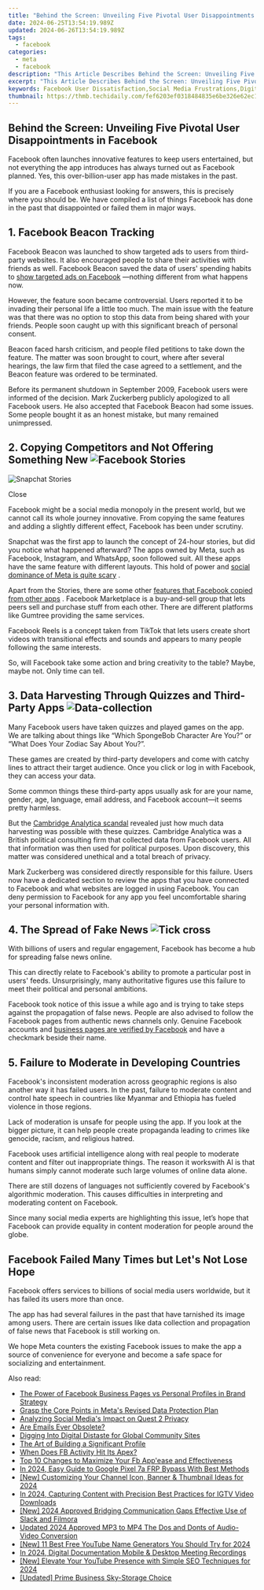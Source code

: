 ```yaml
---
title: "Behind the Screen: Unveiling Five Pivotal User Disappointments in Facebook"
date: 2024-06-25T13:54:19.989Z
updated: 2024-06-26T13:54:19.989Z
tags:
  - facebook
categories:
  - meta
  - facebook
description: "This Article Describes Behind the Screen: Unveiling Five Pivotal User Disappointments in Facebook"
excerpt: "This Article Describes Behind the Screen: Unveiling Five Pivotal User Disappointments in Facebook"
keywords: Facebook User Dissatisfaction,Social Media Frustrations,Digital Platform Issues,Online Interaction Challenges,UX Design Failures,Interface Disappointment Cases,Social App Letdowns
thumbnail: https://thmb.techidaily.com/fef6203ef0318484835e6be326e62ec1be7635f93248db2ddf9a669b098df892.jpg
---
```


## Behind the Screen: Unveiling Five Pivotal User Disappointments in Facebook

 Facebook often launches innovative features to keep users entertained, but not everything the app introduces has always turned out as Facebook planned. Yes, this over-billion-user app has made mistakes in the past.

 If you are a Facebook enthusiast looking for answers, this is precisely where you should be. We have compiled a list of things Facebook has done in the past that disappointed or failed them in major ways.

## 1\. Facebook Beacon Tracking

 Facebook Beacon was launched to show targeted ads to users from third-party websites. It also encouraged people to share their activities with friends as well. Facebook Beacon saved the data of users' spending habits to [show targeted ads on Facebook](http://www.makeuseof.com/why-are-you-seeing-certain-ads-on-facebook/) —nothing different from what happens now.

 However, the feature soon became controversial. Users reported it to be invading their personal life a little too much. The main issue with the feature was that there was no option to stop this data from being shared with your friends. People soon caught up with this significant breach of personal consent.

 Beacon faced harsh criticism, and people filed petitions to take down the feature. The matter was soon brought to court, where after several hearings, the law firm that filed the case agreed to a settlement, and the Beacon feature was ordered to be terminated.

 Before its permanent shutdown in September 2009, Facebook users were informed of the decision. Mark Zuckerberg publicly apologized to all Facebook users. He also accepted that Facebook Beacon had some issues. Some people bought it as an honest mistake, but many remained unimpressed.

## 2\. Copying Competitors and Not Offering Something New ![Facebook Stories](https://static1.makeuseofimages.com/wordpress/wp-content/uploads/2022/11/facebook-stories.jpg)

![Snapchat Stories](https://static1.makeuseofimages.com/wordpress/wp-content/uploads/2022/11/snapchat-stories.JPG)

Close

 Facebook might be a social media monopoly in the present world, but we cannot call its whole journey innovative. From copying the same features and adding a slightly different effect, Facebook has been under scrutiny.

 Snapchat was the first app to launch the concept of 24-hour stories, but did you notice what happened afterward? The apps owned by Meta, such as Facebook, Instagram, and WhatsApp, soon followed suit. All these apps have the same feature with different layouts. This hold of power and [social dominance of Meta is quite scary](https://www.makeuseof.com/why-you-should-be-concerned-about-meta/) .

 Apart from the Stories, there are some other [features that Facebook copied from other apps](https://www.makeuseof.com/best-facebook-features-other-apps-launched-first/) . Facebook Marketplace is a buy-and-sell group that lets peers sell and purchase stuff from each other. There are different platforms like Gumtree providing the same services.

 Facebook Reels is a concept taken from TikTok that lets users create short videos with transitional effects and sounds and appears to many people following the same interests.

 So, will Facebook take some action and bring creativity to the table? Maybe, maybe not. Only time can tell.

## 3\. Data Harvesting Through Quizzes and Third-Party Apps ![Data-collection](https://static1.makeuseofimages.com/wordpress/wp-content/uploads/2022/11/data-collection.jpg)

 Many Facebook users have taken quizzes and played games on the app. We are talking about things like “Which SpongeBob Character Are You?” or “What Does Your Zodiac Say About You?”.

 These games are created by third-party developers and come with catchy lines to attract their target audience. Once you click or log in with Facebook, they can access your data.

 Some common things these third-party apps usually ask for are your name, gender, age, language, email address, and Facebook account—it seems pretty harmless.

 But the [Cambridge Analytica scandal](https://www.makeuseof.com/tag/facebook-cambridge-analytica-scandal/) revealed just how much data harvesting was possible with these quizzes. Cambridge Analytica was a British political consulting firm that collected data from Facebook users. All that information was then used for political purposes. Upon discovery, this matter was considered unethical and a total breach of privacy.

 Mark Zuckerberg was considered directly responsible for this failure. Users now have a dedicated section to review the apps that you have connected to Facebook and what websites are logged in using Facebook. You can deny permission to Facebook for any app you feel uncomfortable sharing your personal information with.

## 4\. The Spread of Fake News ![Tick cross](https://static1.makeuseofimages.com/wordpress/wp-content/uploads/2022/11/tick-cross.jpg)

 With billions of users and regular engagement, Facebook has become a hub for spreading false news online.

 This can directly relate to Facebook's ability to promote a particular post in users' feeds. Unsurprisingly, many authoritative figures use this failure to meet their political and personal ambitions.

 Facebook took notice of this issue a while ago and is trying to take steps against the propagation of false news. People are also advised to follow the Facebook pages from authentic news channels only. Genuine Facebook accounts and [business pages are verified by Facebook](https://www.makeuseof.com/verify-facebook-business-page/) and have a checkmark beside their name.

## 5\. Failure to Moderate in Developing Countries

 Facebook's inconsistent moderation across geographic regions is also another way it has failed users. In the past, failure to moderate content and control hate speech in countries like Myanmar and Ethiopia has fueled violence in those regions.

 Lack of moderation is unsafe for people using the app. If you look at the bigger picture, it can help people create propaganda leading to crimes like genocide, racism, and religious hatred.

 Facebook uses artificial intelligence along with real people to moderate content and filter out inappropriate things. The reason it workswith AI is that humans simply cannot moderate such large volumes of online data alone.

 There are still dozens of languages not sufficiently covered by Facebook's algorithmic moderation. This causes difficulties in interpreting and moderating content on Facebook.

 Since many social media experts are highlighting this issue, let’s hope that Facebook can provide equality in content moderation for people around the globe.

## Facebook Failed Many Times but Let's Not Lose Hope

 Facebook offers services to billions of social media users worldwide, but it has failed its users more than once.

 The app has had several failures in the past that have tarnished its image among users. There are certain issues like data collection and propagation of false news that Facebook is still working on.

 We hope Meta counters the existing Facebook issues to make the app a source of convenience for everyone and become a safe space for socializing and entertainment.


<ins class="adsbygoogle"
     style="display:block"
     data-ad-format="autorelaxed"
     data-ad-client="ca-pub-7571918770474297"
     data-ad-slot="1223367746"></ins>



<ins class="adsbygoogle"
     style="display:block"
     data-ad-client="ca-pub-7571918770474297"
     data-ad-slot="8358498916"
     data-ad-format="auto"
     data-full-width-responsive="true"></ins>

<span class="atpl-alsoreadstyle">Also read:</span>
<div><ul>
<li><a href="https://facebook.techidaily.com/the-power-of-facebook-business-pages-vs-personal-profiles-in-brand-strategy/"><u>The Power of Facebook Business Pages vs Personal Profiles in Brand Strategy</u></a></li>
<li><a href="https://facebook.techidaily.com/grasp-the-core-points-in-metas-revised-data-protection-plan/"><u>Grasp the Core Points in Meta's Revised Data Protection Plan</u></a></li>
<li><a href="https://facebook.techidaily.com/analyzing-social-medias-impact-on-quest-2-privacy/"><u>Analyzing Social Media's Impact on Quest 2 Privacy</u></a></li>
<li><a href="https://facebook.techidaily.com/are-emails-ever-obsolete/"><u>Are Emails Ever Obsolete?</u></a></li>
<li><a href="https://facebook.techidaily.com/digging-into-digital-distaste-for-global-community-sites/"><u>Digging Into Digital Distaste for Global Community Sites</u></a></li>
<li><a href="https://facebook.techidaily.com/the-art-of-building-a-significant-profile/"><u>The Art of Building a Significant Profile</u></a></li>
<li><a href="https://facebook.techidaily.com/when-does-fb-activity-hit-its-apex/"><u>When Does FB Activity Hit Its Apex?</u></a></li>
<li><a href="https://facebook.techidaily.com/top-10-changes-to-maximize-your-fb-appease-and-effectiveness/"><u>Top 10 Changes to Maximize Your Fb App'ease and Effectiveness</u></a></li>
<li><a href="https://bypass-frp.techidaily.com/in-2024-easy-guide-to-google-pixel-7a-frp-bypass-with-best-methods-by-drfone-android/"><u>In 2024, Easy Guide to Google Pixel 7a FRP Bypass With Best Methods</u></a></li>
<li><a href="https://facebook-video-footage.techidaily.com/new-customizing-your-channel-icon-banner-and-thumbnail-ideas-for-2024/"><u>[New] Customizing Your Channel  Icon, Banner & Thumbnail Ideas for 2024</u></a></li>
<li><a href="https://instagram-clips.techidaily.com/in-2024-capturing-content-with-precision-best-practices-for-igtv-video-downloads/"><u>In 2024, Capturing Content with Precision  Best Practices for IGTV Video Downloads</u></a></li>
<li><a href="https://screen-capture.techidaily.com/new-2024-approved-bridging-communication-gaps-effective-use-of-slack-and-filmora/"><u>[New] 2024 Approved  Bridging Communication Gaps  Effective Use of Slack and Filmora</u></a></li>
<li><a href="https://ai-video-tools.techidaily.com/updated-2024-approved-mp3-to-mp4-the-dos-and-donts-of-audio-video-conversion/"><u>Updated 2024 Approved MP3 to MP4 The Dos and Donts of Audio-Video Conversion</u></a></li>
<li><a href="https://facebook-video-share.techidaily.com/new-11-best-free-youtube-name-generators-you-should-try-for-2024/"><u>[New] 11 Best Free YouTube Name Generators You Should Try for 2024</u></a></li>
<li><a href="https://on-screen-recording.techidaily.com/in-2024-digital-documentation-mobile-and-desktop-meeting-recordings/"><u>In 2024, Digital Documentation  Mobile & Desktop Meeting Recordings</u></a></li>
<li><a href="https://facebook-video-footage.techidaily.com/new-elevate-your-youtube-presence-with-simple-seo-techniques-for-2024/"><u>[New] Elevate Your YouTube Presence with Simple SEO Techniques for 2024</u></a></li>
<li><a href="https://extra-skills.techidaily.com/updated-prime-business-sky-storage-choice/"><u>[Updated] Prime Business Sky-Storage Choice</u></a></li>
</ul></div>
